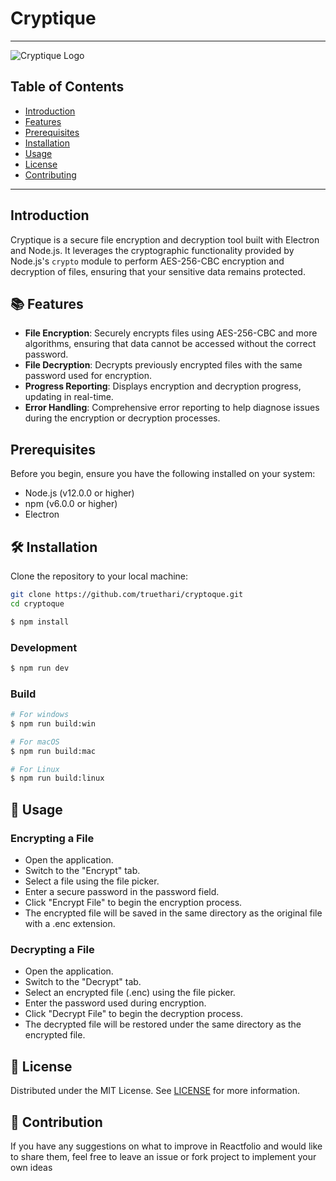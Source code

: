 # Cryptique

---

![Cryptique Logo]("/assets/icons/linux/logo.png")

## Table of Contents

- [Introduction](#introduction)
- [Features](#-features)
- [Prerequisites](#prerequisites)
- [Installation](#-installation)
- [Usage](#-usage)
- [License](#-license)
- [Contributing](#-contributing)

---

## Introduction

Cryptique is a secure file encryption and decryption tool built with Electron and Node.js. It leverages the cryptographic functionality provided by Node.js's `crypto` module to perform AES-256-CBC encryption and decryption of files, ensuring that your sensitive data remains protected.

## 📚 Features

- **File Encryption**: Securely encrypts files using AES-256-CBC and more algorithms, ensuring that data cannot be accessed without the correct password.
- **File Decryption**: Decrypts previously encrypted files with the same password used for encryption.
- **Progress Reporting**: Displays encryption and decryption progress, updating in real-time.
- **Error Handling**: Comprehensive error reporting to help diagnose issues during the encryption or decryption processes.

## Prerequisites

Before you begin, ensure you have the following installed on your system:

- Node.js (v12.0.0 or higher)
- npm (v6.0.0 or higher)
- Electron

## 🛠 Installation

Clone the repository to your local machine:

```bash
git clone https://github.com/truethari/cryptoque.git
cd cryptoque
```

```bash
$ npm install
```

### Development

```bash
$ npm run dev
```

### Build

```bash
# For windows
$ npm run build:win

# For macOS
$ npm run build:mac

# For Linux
$ npm run build:linux
```

## 🚀 Usage

### Encrypting a File

- Open the application.
- Switch to the "Encrypt" tab.
- Select a file using the file picker.
- Enter a secure password in the password field.
- Click "Encrypt File" to begin the encryption process.
- The encrypted file will be saved in the same directory as the original file with a .enc extension.

### Decrypting a File

- Open the application.
- Switch to the "Decrypt" tab.
- Select an encrypted file (.enc) using the file picker.
- Enter the password used during encryption.
- Click "Decrypt File" to begin the decryption process.
- The decrypted file will be restored under the same directory as the encrypted file.

## 📄 License

Distributed under the MIT License. See [LICENSE](https://github.com/truethari/Cryptique/blob/master/LICENSE) for more information.

## 🌱 Contribution

If you have any suggestions on what to improve in Reactfolio and would like to share them, feel free to leave an issue or fork project to implement your own ideas
